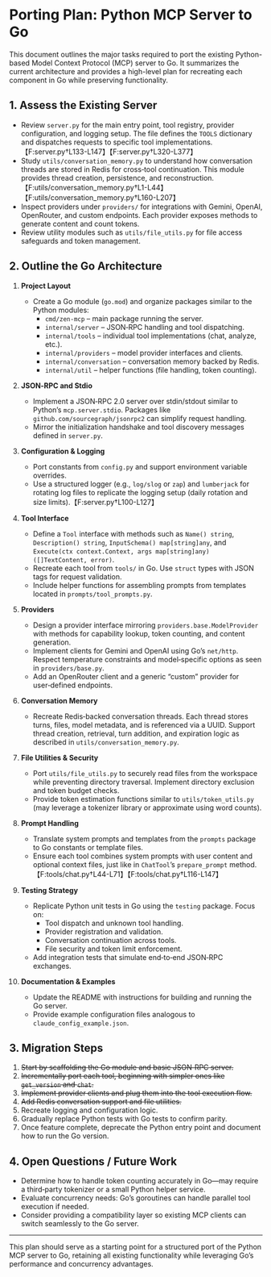 # Porting Plan: Python MCP Server to Go

This document outlines the major tasks required to port the existing Python-based Model Context Protocol (MCP) server to Go. It summarizes the current architecture and provides a high-level plan for recreating each component in Go while preserving functionality.

## 1. Assess the Existing Server
- Review `server.py` for the main entry point, tool registry, provider configuration, and logging setup. The file defines the `TOOLS` dictionary and dispatches requests to specific tool implementations.【F:server.py†L133-L147】【F:server.py†L320-L377】
- Study `utils/conversation_memory.py` to understand how conversation threads are stored in Redis for cross‑tool continuation. This module provides thread creation, persistence, and reconstruction.【F:utils/conversation_memory.py†L1-L44】【F:utils/conversation_memory.py†L160-L207】
- Inspect providers under `providers/` for integrations with Gemini, OpenAI, OpenRouter, and custom endpoints. Each provider exposes methods to generate content and count tokens.
- Review utility modules such as `utils/file_utils.py` for file access safeguards and token management.

## 2. Outline the Go Architecture
1. **Project Layout**
   - Create a Go module (`go.mod`) and organize packages similar to the Python modules:
     - `cmd/zen-mcp` – main package running the server.
     - `internal/server` – JSON‑RPC handling and tool dispatching.
     - `internal/tools` – individual tool implementations (chat, analyze, etc.).
     - `internal/providers` – model provider interfaces and clients.
     - `internal/conversation` – conversation memory backed by Redis.
     - `internal/util` – helper functions (file handling, token counting).

2. **JSON‑RPC and Stdio**
   - Implement a JSON‑RPC 2.0 server over stdin/stdout similar to Python’s `mcp.server.stdio`. Packages like `github.com/sourcegraph/jsonrpc2` can simplify request handling.
   - Mirror the initialization handshake and tool discovery messages defined in `server.py`.

3. **Configuration & Logging**
   - Port constants from `config.py` and support environment variable overrides.
   - Use a structured logger (e.g., `log/slog` or `zap`) and `lumberjack` for rotating log files to replicate the logging setup (daily rotation and size limits).【F:server.py†L100-L127】

4. **Tool Interface**
   - Define a `Tool` interface with methods such as `Name() string`, `Description() string`, `InputSchema() map[string]any`, and `Execute(ctx context.Context, args map[string]any) ([]TextContent, error)`.
   - Recreate each tool from `tools/` in Go. Use `struct` types with JSON tags for request validation.
   - Include helper functions for assembling prompts from templates located in `prompts/tool_prompts.py`.

5. **Providers**
   - Design a provider interface mirroring `providers.base.ModelProvider` with methods for capability lookup, token counting, and content generation.
   - Implement clients for Gemini and OpenAI using Go’s `net/http`. Respect temperature constraints and model‑specific options as seen in `providers/base.py`.
   - Add an OpenRouter client and a generic “custom” provider for user‑defined endpoints.

6. **Conversation Memory**
   - Recreate Redis‑backed conversation threads. Each thread stores turns, files, model metadata, and is referenced via a UUID. Support thread creation, retrieval, turn addition, and expiration logic as described in `utils/conversation_memory.py`.

7. **File Utilities & Security**
   - Port `utils/file_utils.py` to securely read files from the workspace while preventing directory traversal. Implement directory exclusion and token budget checks.
   - Provide token estimation functions similar to `utils/token_utils.py` (may leverage a tokenizer library or approximate using word counts).

8. **Prompt Handling**
   - Translate system prompts and templates from the `prompts` package to Go constants or template files.
   - Ensure each tool combines system prompts with user content and optional context files, just like in `ChatTool`’s `prepare_prompt` method.【F:tools/chat.py†L44-L71】【F:tools/chat.py†L116-L147】

9. **Testing Strategy**
   - Replicate Python unit tests in Go using the `testing` package. Focus on:
     - Tool dispatch and unknown tool handling.
     - Provider registration and validation.
     - Conversation continuation across tools.
     - File security and token limit enforcement.
   - Add integration tests that simulate end‑to‑end JSON‑RPC exchanges.

10. **Documentation & Examples**
    - Update the README with instructions for building and running the Go server.
    - Provide example configuration files analogous to `claude_config_example.json`.

## 3. Migration Steps
1. ~~Start by scaffolding the Go module and basic JSON‑RPC server.~~
2. ~~Incrementally port each tool, beginning with simpler ones like `get_version` and `chat`.~~
3. ~~Implement provider clients and plug them into the tool execution flow.~~
4. ~~Add Redis conversation support and file utilities.~~
5. Recreate logging and configuration logic.
6. Gradually replace Python tests with Go tests to confirm parity.
7. Once feature complete, deprecate the Python entry point and document how to run the Go version.

## 4. Open Questions / Future Work
- Determine how to handle token counting accurately in Go—may require a third‑party tokenizer or a small Python helper service.
- Evaluate concurrency needs: Go’s goroutines can handle parallel tool execution if needed.
- Consider providing a compatibility layer so existing MCP clients can switch seamlessly to the Go server.

---
This plan should serve as a starting point for a structured port of the Python MCP server to Go, retaining all existing functionality while leveraging Go’s performance and concurrency advantages.
